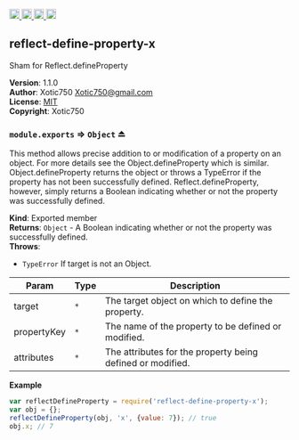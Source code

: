 <a href="https://travis-ci.org/Xotic750/reflect-define-property-x"
   title="Travis status">
<img
   src="https://travis-ci.org/Xotic750/reflect-define-property-x.svg?branch=master"
   alt="Travis status" height="18"/>
</a>
<a href="https://david-dm.org/Xotic750/reflect-define-property-x"
   title="Dependency status">
<img src="https://david-dm.org/Xotic750/reflect-define-property-x.svg"
   alt="Dependency status" height="18"/>
</a>
<a href="https://david-dm.org/Xotic750/reflect-define-property-x#info=devDependencies"
   title="devDependency status">
<img src="https://david-dm.org/Xotic750/reflect-define-property-x/dev-status.svg"
   alt="devDependency status" height="18"/>
</a>
<a href="https://badge.fury.io/js/reflect-define-property-x" title="npm version">
<img src="https://badge.fury.io/js/reflect-define-property-x.svg"
   alt="npm version" height="18"/>
</a>
<a name="module_reflect-define-property-x"></a>

## reflect-define-property-x
Sham for Reflect.defineProperty

**Version**: 1.1.0  
**Author**: Xotic750 <Xotic750@gmail.com>  
**License**: [MIT](&lt;https://opensource.org/licenses/MIT&gt;)  
**Copyright**: Xotic750  
<a name="exp_module_reflect-define-property-x--module.exports"></a>

### `module.exports` ⇒ <code>Object</code> ⏏
This method allows precise addition to or modification of a property on an object.
For more details see the Object.defineProperty which is similar.
Object.defineProperty returns the object or throws a TypeError if the property
has not been successfully defined. Reflect.defineProperty, however, simply returns
a Boolean indicating whether or not the property was successfully defined.

**Kind**: Exported member  
**Returns**: <code>Object</code> - A Boolean indicating whether or not the property was successfully defined.  
**Throws**:

- <code>TypeError</code> If target is not an Object.


| Param | Type | Description |
| --- | --- | --- |
| target | <code>\*</code> | The target object on which to define the property. |
| propertyKey | <code>\*</code> | The name of the property to be defined or modified. |
| attributes | <code>\*</code> | The attributes for the property being defined or modified. |

**Example**  
```js
var reflectDefineProperty = require('reflect-define-property-x');
var obj = {};
reflectDefineProperty(obj, 'x', {value: 7}); // true
obj.x; // 7
```
